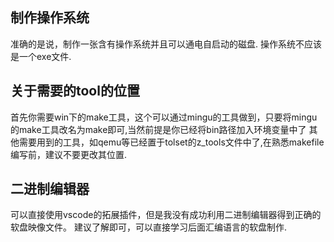 ## 制作操作系统
准确的是说，制作一张含有操作系统并且可以通电自启动的磁盘.
操作系统不应该是一个exe文件.


## 关于需要的tool的位置
首先你需要win下的make工具，这个可以通过mingu的工具做到，只要将mingu的make工具改名为make即可,当然前提是你已经将bin路径加入环境变量中了
其他需要用到的工具，如qemu等已经置于tolset的z_tools文件中了,在熟悉makefile编写前，建议不要更改其位置.


## 二进制编辑器
可以直接使用vscode的拓展插件，但是我没有成功利用二进制编辑器得到正确的软盘映像文件。
建议了解即可，可以直接学习后面汇编语言的软盘制作.

